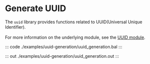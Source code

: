 # Generate UUID

The `uuid` library provides functions related to UUID(Universal Unique Identifier).<br/><br/>
For more information on the underlying module,
see the [UUID module](https://docs.central.ballerina.io/ballerina/uuid/latest/).

::: code ./examples/uuid-generation/uuid_generation.bal :::

::: out ./examples/uuid-generation/uuid_generation.out :::